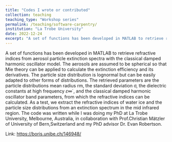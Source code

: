 ```yaml
---
title: "Codes I wrote or contributed"
collection: teaching
teaching_type: "Workshop series"
permalink: /teaching/software-carpentry/ 
institution: "La Trobe University"
date: 2022-12-24
excerpt: "A set of functions has been developed in MATLAB to retrieve refractive indices from aerosol particle extinction spectra with the classical damped harmonic oscillator model."
---
```

A set of functions has been developed in MATLAB to retrieve refractive indices from aerosol particle extinction spectra with the classical damped harmonic oscillator model. The aerosols are assumed to be spherical so that Mie theory can be applied to calculate the extinction efficiency and its derivatives. The particle size distribution is lognormal but can be easily adapted to other forms of distributions. The retrieved parameters are the particle distributions mean radius rm, the standard deviation σ, the dielectric constants at high frequency 𝜀∞̇ , and the classical damped harmonic oscillator band parameters, from which the refractive indices can be calculated. As a test, we extract the refractive indices of water ice and the particle size distributions from an extinction spectrum in the mid infrared region. The code was written while I was doing my PhD at La Trobe University, Melbourne, Australia, in collaboration with Prof.Christian Mätzler of University of Bern,Switzerland and my PhD advisor Dr. Evan Robertson. 

Link: https://boris.unibe.ch/146948/

